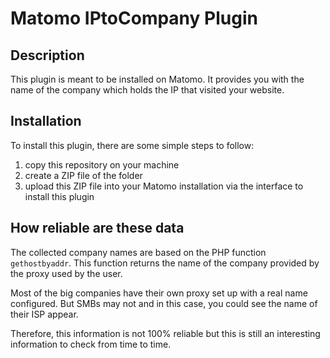 # Matomo IPtoCompany Plugin

## Description

This plugin is meant to be installed on Matomo. It provides you with the name of the company which holds the IP that visited your website.

## Installation

To install this plugin, there are some simple steps to follow:

1. copy this repository on your machine
2. create a ZIP file of the folder
3. upload this ZIP file into your Matomo installation via the interface to install this plugin

## How reliable are these data

The collected company names are based on the PHP function `gethostbyaddr`. This function returns the name of the company provided by the proxy used by the user.

Most of the big companies have their own proxy set up with a real name configured. But SMBs may not and in this case, you could see the name of their ISP appear.

Therefore, this information is not 100% reliable but this is still an interesting information to check from time to time.
